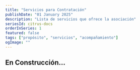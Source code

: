 ```yaml
---
title: "Servicios para Contratación"
publishDate: "01 January 2025"
description: "Lista de servicios que ofrece la asociación"
seriesId: citrus-docs
orderInSeries: 1
featured: false
tags: ["propósito", "servicios", "acompañamiento"]
ogImage: ""
---
```


## En Construcción... 
